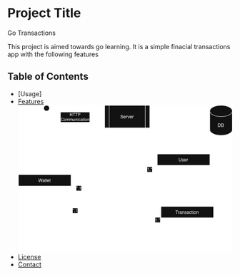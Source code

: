 # Project Title
Go Transactions

This project is aimed towards go learning. It is a simple finacial transactions app with the following features

## Table of Contents
- [Usage]
- [Features](#features)
![Alt text](diagram.png)
- [License](#license)
- [Contact](#contact)
